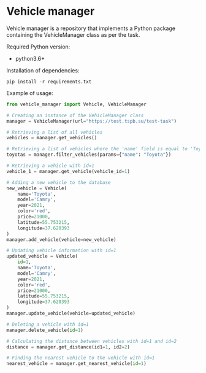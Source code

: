 # Vehicle manager #

Vehicle manager is a repository that implements a Python package containing the VehicleManager class as per the task.

Required Python version:
* python3.6+

Installation of dependencies:

`pip install -r requirements.txt`

Example of usage:
```python
from vehicle_manager import Vehicle, VehicleManager

# Creating an instance of the VehicleManager class
manager = VehicleManager(url="https://test.tspb.su/test-task")

# Retrieving a list of all vehicles
vehicles = manager.get_vehicles()

# Retrieving a list of vehicles where the 'name' field is equal to 'Toyota'
toyotas = manager.filter_vehicles(params={"name": "Toyota"})

# Retrieving a vehicle with id=1
vehicle_1 = manager.get_vehicle(vehicle_id=1)

# Adding a new vehicle to the database
new_vehicle = Vehicle(
    name='Toyota',
    model='Camry',
    year=2021,
    color='red',
    price=21000,
    latitude=55.753215,
    longitude=37.620393
)
manager.add_vehicle(vehicle=new_vehicle)

# Updating vehicle information with id=1
updated_vehicle = Vehicle(
    id=1,
    name='Toyota',
    model='Camry',
    year=2021,
    color='red',
    price=21000,
    latitude=55.753215,
    longitude=37.620393
)
manager.update_vehicle(vehicle=updated_vehicle)

# Deleting a vehicle with id=1
manager.delete_vehicle(id=1)

# Calculating the distance between vehicles with id=1 and id=2
distance = manager.get_distance(id1=1, id2=2)

# Finding the nearest vehicle to the vehicle with id=1
nearest_vehicle = manager.get_nearest_vehicle(id=1)

```